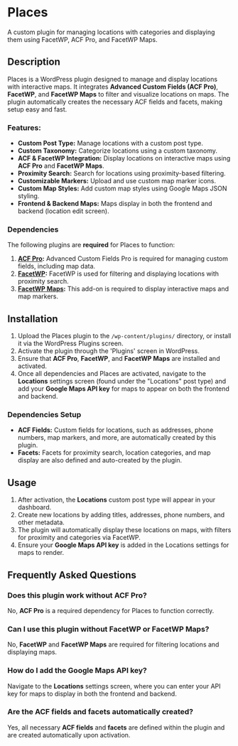 # Places

A custom plugin for managing locations with categories and displaying them using FacetWP, ACF Pro, and FacetWP Maps.

## Description

Places is a WordPress plugin designed to manage and display locations with interactive maps. It integrates **Advanced Custom Fields (ACF Pro)**, **FacetWP**, and **FacetWP Maps** to filter and visualize locations on maps. The plugin automatically creates the necessary ACF fields and facets, making setup easy and fast.

### Features:

- **Custom Post Type:** Manage locations with a custom post type.
- **Custom Taxonomy:** Categorize locations using a custom taxonomy.
- **ACF & FacetWP Integration:** Display locations on interactive maps using **ACF Pro** and **FacetWP Maps**.
- **Proximity Search:** Search for locations using proximity-based filtering.
- **Customizable Markers:** Upload and use custom map marker icons.
- **Custom Map Styles:** Add custom map styles using Google Maps JSON styling.
- **Frontend & Backend Maps:** Maps display in both the frontend and backend (location edit screen).

### Dependencies

The following plugins are **required** for Places to function:

1. **[ACF Pro](https://www.advancedcustomfields.com/pro/):** Advanced Custom Fields Pro is required for managing custom fields, including map data.
2. **[FacetWP](https://facetwp.com/):** FacetWP is used for filtering and displaying locations with proximity search.
3. **[FacetWP Maps](https://facetwp.com/add-ons/maps/):** This add-on is required to display interactive maps and map markers.

## Installation

1. Upload the Places plugin to the `/wp-content/plugins/` directory, or install it via the WordPress Plugins screen.
2. Activate the plugin through the 'Plugins' screen in WordPress.
3. Ensure that **ACF Pro**, **FacetWP**, and **FacetWP Maps** are installed and activated.
4. Once all dependencies and Places are activated, navigate to the **Locations** settings screen (found under the "Locations" post type) and add your **Google Maps API key** for maps to appear on both the frontend and backend.

### Dependencies Setup

- **ACF Fields:** Custom fields for locations, such as addresses, phone numbers, map markers, and more, are automatically created by this plugin.
- **Facets:** Facets for proximity search, location categories, and map display are also defined and auto-created by the plugin.

## Usage

1. After activation, the **Locations** custom post type will appear in your dashboard.
2. Create new locations by adding titles, addresses, phone numbers, and other metadata.
3. The plugin will automatically display these locations on maps, with filters for proximity and categories via FacetWP.
4. Ensure your **Google Maps API key** is added in the Locations settings for maps to render.

## Frequently Asked Questions

### Does this plugin work without ACF Pro?

No, **ACF Pro** is a required dependency for Places to function correctly.

### Can I use this plugin without FacetWP or FacetWP Maps?

No, **FacetWP** and **FacetWP Maps** are required for filtering locations and displaying maps.

### How do I add the Google Maps API key?

Navigate to the **Locations** settings screen, where you can enter your API key for maps to display in both the frontend and backend.

### Are the ACF fields and facets automatically created?

Yes, all necessary **ACF fields** and **facets** are defined within the plugin and are created automatically upon activation.
